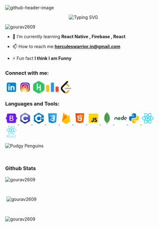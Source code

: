 ![github-header-image](https://github.com/Gourav2609/Gourav2609/assets/115522947/c3b32f81-29c4-476e-852e-ef1f78f1025d)

<p align="center">
  <img src="https://readme-typing-svg.demolab.com?font=Fira+Code&size=60&duration=3500&pause=985&vCenter=true&width=800&height=80&lines=Hi+👋+!!;I'm+Gourav+!" alt="Typing SVG">
</p>


<!--<h3 align="center">A passionate frontend developer from India</h3>-->

<p align="left"> <img src="https://komarev.com/ghpvc/?username=gourav2609&label=Visitors&color=000000&style=flat" alt="gourav2609" /> </p>

- 🌱 I’m currently learning **React Native , Firebase , React**

- 📫 How to reach me **herculeswarrior.in@gmail.com**

- ⚡ Fun fact **I think I am Funny**

<h3 align="left">Connect with me:</h3>
<p align="left">
<a href="https://www.linkedin.com/in/gourav-a6266014b/" target="blank"><img align="center" src="./icons/linkedin.png" alt="gourav ." height="40" width="40" /></a>
<a href="https://instagram.com/__delusive_world_/" target="blank"><img align="center" src="./icons/instagram.png" alt="__delusive_world_/" height="40" width="40" /></a>
<a href="https://www.hackerrank.com/herculeswarrior1" target="blank"><img align="center" src="./icons/hackerrank.png" alt="herculeswarrior1" height="40" width="40" /></a>
<a href="https://codeforces.com/profile/gandalf_05" target="blank"><img align="center" src="./icons/codeforces.png" alt="gandalf_05" height="40" width="40" /></a>
<a href="https://www.leetcode.com/user4582bn" target="blank"><img align="center" src="./icons/leetcode.png" alt="user4582bn" height="40" width="40" /></a>
</p>

<h3 align="left">Languages and Tools:</h3>
<p align="left"> <a href="https://getbootstrap.com" target="_blank" rel="noreferrer"> <img src="./icons/bootstrap.png" alt="bootstrap" width="40" height="40"/> </a> <a href="https://www.cprogramming.com/" target="_blank" rel="noreferrer"> <img src="./icons/C -icon.png" alt="c" width="40" height="40"/> </a> <a href="https://www.w3schools.com/cpp/" target="_blank" rel="noreferrer"> <img src="./icons/C++-icon.png" alt="cplusplus" width="40" height="40"/> </a> <a href="https://www.w3schools.com/css/" target="_blank" rel="noreferrer"> <img src="./icons/css.png" alt="css3" width="40" height="40"/> </a> <a href="https://firebase.google.com/" target="_blank" rel="noreferrer"> <img src="./icons/firebase.png" alt="firebase" width="40" height="40"/> </a> <a href="https://www.w3.org/html/" target="_blank" rel="noreferrer"> <img src="./icons/html.png" alt="html5" width="40" height="40"/> </a> <a href="https://developer.mozilla.org/en-US/docs/Web/JavaScript" target="_blank" rel="noreferrer"> <img src="./icons/javascript.png" alt="javascript" width="40" height="40"/> </a> <a href="https://www.mongodb.com/" target="_blank" rel="noreferrer"> <img src="./icons/mongoDB.png" alt="mongodb" width="40" height="40"/> </a> <a href="https://nodejs.org" target="_blank" rel="noreferrer"> <img src="./icons/node-js.png" alt="nodejs" width="40" height="40"/> </a> <a href="https://www.python.org" target="_blank" rel="noreferrer"> <img src="./icons/python.png" alt="python" width="40" height="40"/> </a> <a href="https://reactjs.org/" target="_blank" rel="noreferrer"> <img src="./icons/react.png" alt="react" width="40" height="40"/> </a> <a href="https://reactnative.dev/" target="_blank" rel="noreferrer"> <img src="./icons/react-native.png" alt="reactnative" width="40" height="40"/> </a> </p>


![Pudgy Penguins](https://media.giphy.com/media/CuuSHzuc0O166MRfjt/giphy.gif)

<br>

<h3 align="left">Github Stats</h3>

<p><img align="center" src="https://github-readme-stats.vercel.app/api/top-langs?username=gourav2609&show_icons=true&theme=dark&title_color=ffffff&text_color=ffffff&bg_color=000000&locale=en&layout=compact" alt="gourav2609" /></p>

<br>
<p>&nbsp;<img align="center" src="https://github-readme-stats.vercel.app/api?username=gourav2609&show_icons=true&theme=dark&locale=en" alt="gourav2609" /></p>

<br>

<p><img align="center" src="https://github-readme-streak-stats.herokuapp.com/?user=gourav2609&theme=dark" alt="gourav2609" /></p>
